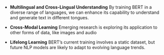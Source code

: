 - **Multilingual and Cross-Lingual Understanding**
By training BERT in a diverse range of languages, we can enhance its capability to understand and generate text in different tongues.

- **Cross-Modal Learning**
Emerging research is exploring its application to other forms of data, like images and audio

- **Lifelong Learning**
BERT’s current training involves a static dataset, but future NLP models are likely to adapt to evolving language trends.